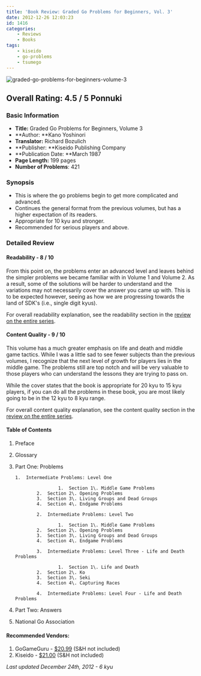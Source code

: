 ```yaml
---
title: 'Book Review: Graded Go Problems for Beginners, Vol. 3'
date: 2012-12-26 12:03:23
id: 1416
categories:
	- Reviews
	- Books
tags:
	- kiseido
	- go-problems
	- tsumego
---
```


![graded-go-problems-for-beginners-volume-3](http://www.bengozen.com/wp-content/uploads/2012/12/graded-go-problems-for-beginners-volume-3.jpg)

## Overall Rating: 4.5 / 5 Ponnuki

### Basic Information

*   **Title:** Graded Go Problems for Beginners, Volume 3
*   **Author: **Kano Yoshinori
*   **Translator:** Richard Bozulich
*   **Publisher: **Kiseido Publishing Company
*   **Publication Date: **March 1987
*   **Page Length:** 199 pages
*   **Number of Problems**: 421

### Synopsis

*   This is where the go problems begin to get more complicated and advanced.
*   Continues the general format from the previous volumes, but has a higher expectation of its readers.
*   Appropriate for 10 kyu and stronger.
*   Recommended for serious players and above.
<!--more-->

### Detailed Review

#### Readability - 8 / 10

From this point on, the problems enter an advanced level and leaves behind the simpler problems we became familiar with in Volume 1 and Volume 2\. As a result, some of the solutions will be harder to understand and the variations may not necessarily cover the answer you came up with. This is to be expected however, seeing as how we are progressing towards the land of SDK's (i.e., single digit kyus).

For overall readability explanation, see the readability section in the [review on the entire series](http://www.bengozen.com/book-review-graded-go-problems-for-beginners-series/ "Book Review: Graded Go Problems for Beginners Series").

#### Content Quality - 9 / 10

This volume has a much greater emphasis on life and death and middle game tactics. While I was a little sad to see fewer subjects than the previous volumes, I recognize that the next level of growth for players lies in the middle game. The problems still are top notch and will be very valuable to those players who can understand the lessons they are trying to pass on.

While the cover states that the book is appropriate for 20 kyu to 15 kyu players, if you can do all the problems in these book, you are most likely going to be in the 12 kyu to 8 kyu range.

For overall content quality explanation, see the content quality section in the [review on the entire series](http://www.bengozen.com/book-review-graded-go-problems-for-beginners-series/ "Book Review: Graded Go Problems for Beginners Series").

#### Table of Contents

1.  Preface
2.  Glossary
3.  Part One: Problems

		1.  Intermediate Problems: Level One

						1.  Section 1\. Middle Game Problems
				2.  Section 2\. Opening Problems
				3.  Section 3\. Living Groups and Dead Groups
				4.  Section 4\. Endgame Problems

				2.  Intermediate Problems: Level Two

						1.  Section 1\. Middle Game Problems
				2.  Section 2\. Opening Problems
				3.  Section 3\. Living Groups and Dead Groups
				4.  Section 4\. Endgame Problems

				3.  Intermediate Problems: Level Three - Life and Death Problems

						1.  Section 1\. Life and Death
				2.  Section 2\. Ko
				3.  Section 3\. Seki
				4.  Section 4\. Capturing Races

				4.  Intermediate Problems: Level Four - Life and Death Problems

4.  Part Two: Answers
5.  National Go Association

#### Recommended Vendors:

1.  GoGameGuru - [$20.99](http://shop.gogameguru.com/graded-go-problems-for-beginners-volume-3/?acc=e4da3b7fbbce2345d7772b0674a318d5) (S&amp;H not included)
2.  Kiseido - [$21.00](http://kiseido.com/go_books.htm) (S&amp;H not included)

_Last updated December 24th, 2012 - 6 kyu_